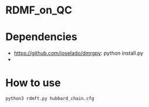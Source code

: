 # RDMF_on_QC

# Dependencies

* https://github.com/joselado/dmrgpy: python install.py 
* 

# How to use
```
python3 rdmft.py hubbard_chain.cfg
```
